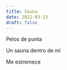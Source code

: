 ```yaml
---
title: Sauna
date: 2022-03-13
draft: false
---
```


Pelos de punta 

Un sauna dentro de mí 

Me estremece